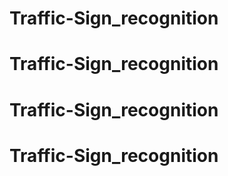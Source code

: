 # Traffic-Sign_recognition
# Traffic-Sign_recognition
# Traffic-Sign_recognition
# Traffic-Sign_recognition

